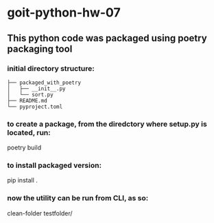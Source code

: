 # goit-python-hw-07

## This python code was packaged using poetry packaging tool

### initial directory structure:
```
├── packaged_with_poetry
│   ├── __init__.py
│   └── sort.py
├── README.md
└── pyproject.toml
```
### to create a package, from the diredctory where setup.py is located, run:
poetry build

### to install packaged version:
pip install .

### now the utility can be run from CLI, as so:
clean-folder testfolder/
